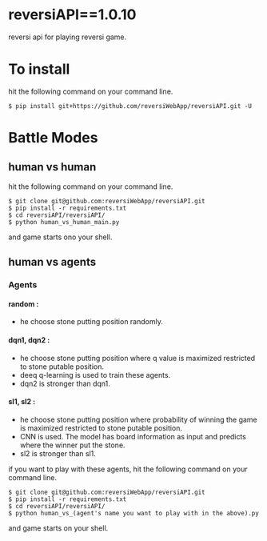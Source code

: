 # reversiAPI==1.0.10

reversi api for playing reversi game.

# To install
hit the following command on your command line.
```
$ pip install git+https://github.com/reversiWebApp/reversiAPI.git -U
```

# Battle Modes
## human vs human
hit the following command on your command line.
```
$ git clone git@github.com:reversiWebApp/reversiAPI.git
$ pip install -r requirements.txt
$ cd reversiAPI/reversiAPI/
$ python human_vs_human_main.py
```
and game starts ono your shell.

## human vs agents
### Agents
#### random :
 - he choose stone putting position randomly.
#### dqn1, dqn2 :
 - he choose stone putting position where q value is maximized restricted to stone putable position. 
 - deeq q-learning is used to train these agents.
 - dqn2 is stronger than dqn1.
#### sl1, sl2 :
 - he choose stone putting position where probability of winning the game is maximized restricted to stone putable position.
 - CNN is used. The model has board information as input and predicts where the winner put the stone.
 - sl2 is stronger than sl1.

if you want to play with these agents, hit the following command on your command line.
```
$ git clone git@github.com:reversiWebApp/reversiAPI.git
$ pip install -r requirements.txt
$ cd reversiAPI/reversiAPI/
$ python human_vs_(agent's name you want to play with in the above).py
```
and game starts on your shell.
